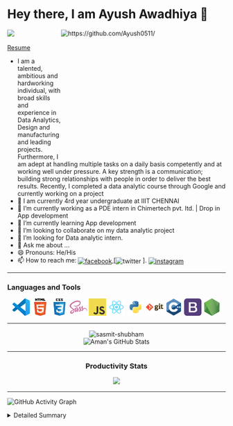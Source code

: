 <h1>Hey there, I am Ayush Awadhiya 👋</h1>

<img align="right" alt="https://github.com/Ayush0511/" src="https://github-readme-stats.vercel.app/api/top-langs/?username=sasmit-shubham&langs_count=8&show_icons=true&theme=radical" width="380" height="300" />

![](https://komarev.com/ghpvc/?username=your-github-sasmit-shubham)
<br />

[Resume](https://drive.google.com/file/d/1ElopkW55277sujEv4EIFpLifmsCSWIpH/view?usp=sharing)  
- I am a talented, ambitious and hardworking individual, with broad skills and experience in Data Analytics, Design and manufacturing and leading projects. Furthermore, I am adept at handling multiple tasks on a daily basis competently and at working well under pressure. A key strength is a communication; building strong relationships with people in order to deliver the best results. Recently, I completed a data analytic course through Google and currently working on a project
- 🏫 I am currently 4rd year undergraduate at IIIT CHENNAI
- 🔭 I’m currently working as a PDE intern in Chimertech pvt. ltd. | Drop in App development 
- 🌱 I’m currently learning App development
- 👯 I’m looking to collaborate on my data analytic project
- 🤔 I’m looking for Data analytic intern.
- 💬 Ask me about ...
- 😄 Pronouns: He/His
- 📫 How to reach me: 
 [<img align="center" src="https://cdn.worldvectorlogo.com/logos/linkedin-icon.svg" width="30px" alt="facebook"/> ](www.linkedin.com/in/ayush0511)
[<img align="center" src="https://cdn.worldvectorlogo.com/logos/twitter-6.svg" width="30px" alt="twitter"/> ].
[<img align="center" src="https://cdn.worldvectorlogo.com/logos/instagram-2-1.svg" width="30px" alt="instagram"/> ](https://www.instagram.com/aayu_0511/)

<hr />

### Languages and Tools

<div align="center">
<img  alt="Visual Studio Code" width="40px" src="https://raw.githubusercontent.com/github/explore/80688e429a7d4ef2fca1e82350fe8e3517d3494d/topics/visual-studio-code/visual-studio-code.png" />
<img  alt="HTML5" width="40px" src="https://raw.githubusercontent.com/github/explore/80688e429a7d4ef2fca1e82350fe8e3517d3494d/topics/html/html.png" />
<img  alt="CSS3" width="40px" src="https://raw.githubusercontent.com/github/explore/80688e429a7d4ef2fca1e82350fe8e3517d3494d/topics/css/css.png" />
<img  alt="Sass" width="40px" src="https://raw.githubusercontent.com/github/explore/80688e429a7d4ef2fca1e82350fe8e3517d3494d/topics/sass/sass.png" />
<img  alt="JavaScript" width="40px" src="https://raw.githubusercontent.com/github/explore/80688e429a7d4ef2fca1e82350fe8e3517d3494d/topics/javascript/javascript.png" />
<img  alt="monokai" width="40px" src="https://raw.githubusercontent.com/github/explore/80688e429a7d4ef2fca1e82350fe8e3517d3494d/topics/react/react.png" />
<img  alt="python" width="40px" src="https://raw.githubusercontent.com/github/explore/80688e429a7d4ef2fca1e82350fe8e3517d3494d/topics/python/python.png" />
<img  alt="Git" width="40px" src="https://raw.githubusercontent.com/github/explore/80688e429a7d4ef2fca1e82350fe8e3517d3494d/topics/git/git.png" />
<img  alt="C++" width="40px" src="https://raw.githubusercontent.com/github/explore/80688e429a7d4ef2fca1e82350fe8e3517d3494d/topics/cpp/cpp.png" />
<img  alt="bootstrap" width="40px" src="https://raw.githubusercontent.com/github/explore/80688e429a7d4ef2fca1e82350fe8e3517d3494d/topics/bootstrap/bootstrap.png" />
<img  alt="node.js" width="40px" src="https://raw.githubusercontent.com/github/explore/80688e429a7d4ef2fca1e82350fe8e3517d3494d/topics/nodejs/nodejs.png" />
<br /> 
</div>

<hr/>
<div align="center">

<img align="center" src="https://github-readme-streak-stats.herokuapp.com/?user=sasmit-shubham&theme=radical&fire=DD2727" alt="sasmit-shubham" />
<br/>
 <img  alt="Aman's GitHub Stats" src="https://github-readme-stats.vercel.app/api?username=sasmit-shubham&show_icons=true&theme=radical&fire=DD2727" />

</div>
<div align="center">
 <hr/>
 
### Productivity Stats

![](https://github-profile-summary-cards.vercel.app/api/cards/profile-details?username=sasmit-shubham&theme=monokai)

</div>
 <hr/>
 
![GitHub Activity Graph](https://activity-graph.herokuapp.com/graph?username=sasmit-shubham&theme=redical&count_private=true)  

<details>
<summary>Detailed Summary</summary>
<br>
    
![Metrics](https://metrics.lecoq.io/sasmit-shubham?template=classic&activity=1&followup=1&languages=1&lines=1&people=1&activity.limit=5&activity.days=14&activity.filter=all&activity.visibility=all&activity.timestamps=false&languages.colors=github&languages.threshold=0%25&people.limit=28&people.size=28&people.types=followers%2C%20following&people.identicons=false&people.shuffle=false&config.timezone=Asia%2FCalcutta&config.twemoji=true)
    
</details>
